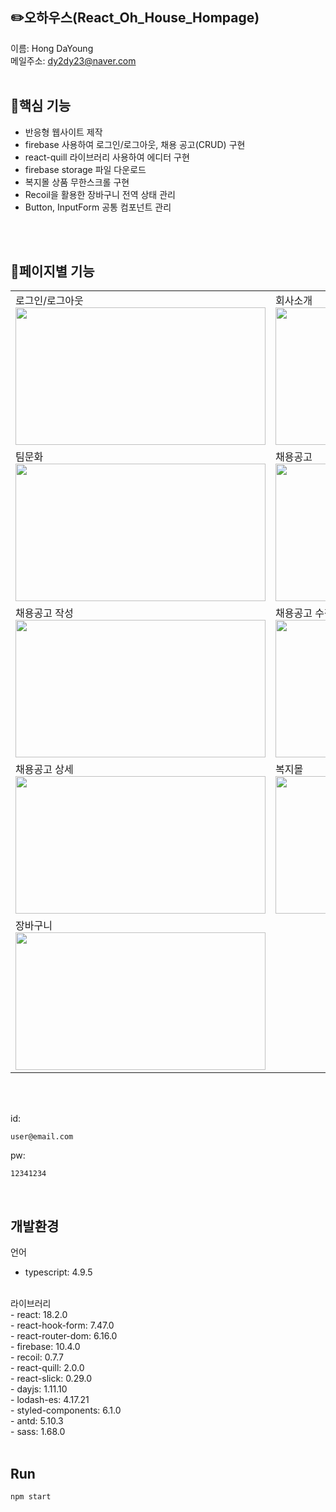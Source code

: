 ## ✏️오하우스(React_Oh_House_Hompage)
이름: Hong DaYoung<br/>
메일주소: dy2dy23@naver.com<br/>
<br/>

## 💫핵심 기능
- 반응형 웹사이트 제작
- firebase 사용하여 로그인/로그아웃, 채용 공고(CRUD) 구현
- react-quill 라이브러리 사용하여 에디터 구현
- firebase storage 파일 다운로드
- 복지몰 상품 무한스크롤 구현
- Recoil을 활용한 장바구니 전역 상태 관리
- Button, InputForm 공통 컴포넌트 관리
<br/>
<br/>


## 📝페이지별 기능
<div align="center">
  <table>
    <tr>
      <td>
        <span>로그인/로그아웃</span><br/>
        <img src="https://github.com/carrotdy/test/assets/83288448/911931a0-ed20-4c20-89ee-f0df95b44b52" width="400" height="220">
      </td>
      <td>
        <span>회사소개</span><br/>
        <img src="https://github.com/carrotdy/test/assets/83288448/ee23311a-1a34-4c92-9e22-013d01a07d1d" width="400" height="220">
      </td>
    </tr>
    <tr>
      <td>
        <span>팀문화</span><br/>
        <img src="https://github.com/carrotdy/test/assets/83288448/5e906ce2-4313-414e-a2d9-6c2ec96d1315" width="400" height="220">
      </td>
      <td>
        <span>채용공고</span><br/>
        <img src="https://github.com/carrotdy/test/assets/83288448/49565259-3235-49a6-ac52-9d9eedcbc44e" width="400" height="220">
      </td>
    </tr>
    <tr>
      <td>
        <span>채용공고 작성</span><br/>
        <img src="https://github.com/carrotdy/test/assets/83288448/60e01589-7fbe-422d-9c38-add202955498" width="400" height="220">
      </td>
      <td>
        <span>채용공고 수정</span><br/>
        <img src="https://github.com/carrotdy/test/assets/83288448/175b9b96-d807-4894-8343-bc7f4820b273" width="400" height="220">
      </td>
    </tr>
    <tr>
      <td>
        <span>채용공고 상세</span><br/>
        <img src="https://github.com/carrotdy/test/assets/83288448/6ca79e5c-0e68-4158-8d13-15fc24e1307c" width="400" height="220">
      </td>
      <td>
        <span>복지몰</span><br/>
        <img src="https://github.com/carrotdy/test/assets/83288448/2fb8a9c5-d73e-4172-9e56-b5ab844ff9af" width="400" height="220">
      </td>
    </tr>
     <td>
        <span>장바구니</span><br/>
        <img src="https://github.com/carrotdy/test/assets/83288448/df8facc6-a607-490a-b640-aae41081b98e" width="400" height="220">
      </td>
  </table>
</div>

<br/>
<br/>

id: 
```
user@email.com
```

pw: 
```
12341234
```
<br/>

## 개발환경

언어<br/>
 - typescript: 4.9.5<br/>

<br/>
라이브러리<br/>
- react: 18.2.0<br/>
- react-hook-form: 7.47.0<br/>
- react-router-dom: 6.16.0<br/>
- firebase: 10.4.0<br/>
- recoil: 0.7.7<br/>
- react-quill: 2.0.0<br/>
- react-slick: 0.29.0<br/>
- dayjs: 1.11.10<br/>
- lodash-es: 4.17.21<br/>
- styled-components: 6.1.0<br/>
- antd: 5.10.3<br/>
- sass: 1.68.0<br/>
  
<br/>

## Run

```
npm start
```
<br/>
